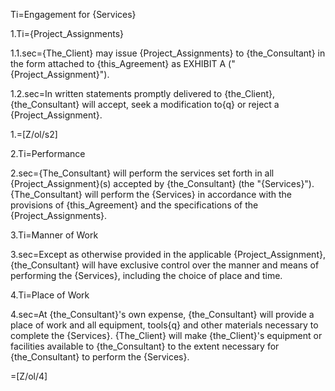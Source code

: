 Ti=Engagement for {Services}

1.Ti={Project_Assignments}

1.1.sec={The_Client} may issue {Project_Assignments} to {the_Consultant} in the form attached to {this_Agreement} as EXHIBIT A ("{Project_Assignment}").  

1.2.sec=In written statements promptly delivered to {the_Client}, {the_Consultant} will accept, seek a modification to{q} or reject a {Project_Assignment}.

1.=[Z/ol/s2]

2.Ti=Performance

2.sec={The_Consultant} will perform the services set forth in all {Project_Assignment}(s) accepted by {the_Consultant} (the "{Services}").  {The_Consultant} will perform the {Services} in accordance with the provisions of {this_Agreement} and the specifications of the {Project_Assignments}.

3.Ti=Manner of Work

3.sec=Except as otherwise provided in the applicable {Project_Assignment}, {the_Consultant} will have exclusive control over the manner and means of performing the {Services}, including the choice of place and time.

4.Ti=Place of Work

4.sec=At {the_Consultant}'s own expense, {the_Consultant} will provide a place of work and all equipment, tools{q} and other materials necessary to complete the {Services}.  {The_Client} will make {the_Client}'s equipment or facilities available to {the_Consultant} to the extent necessary for {the_Consultant} to perform the {Services}.

=[Z/ol/4]
